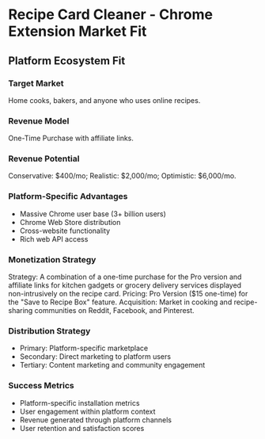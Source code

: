 # Recipe Card Cleaner - Chrome Extension Market Fit

## Platform Ecosystem Fit

### Target Market
Home cooks, bakers, and anyone who uses online recipes.

### Revenue Model
One-Time Purchase with affiliate links.

### Revenue Potential
Conservative: $400/mo; Realistic: $2,000/mo; Optimistic: $6,000/mo.

### Platform-Specific Advantages
- Massive Chrome user base (3+ billion users)
- Chrome Web Store distribution
- Cross-website functionality
- Rich web API access

### Monetization Strategy
Strategy: A combination of a one-time purchase for the Pro version and affiliate links for kitchen gadgets or grocery delivery services displayed non-intrusively on the recipe card. Pricing: Pro Version ($15 one-time) for the "Save to Recipe Box" feature. Acquisition: Market in cooking and recipe-sharing communities on Reddit, Facebook, and Pinterest.

### Distribution Strategy
- Primary: Platform-specific marketplace
- Secondary: Direct marketing to platform users
- Tertiary: Content marketing and community engagement

### Success Metrics
- Platform-specific installation metrics
- User engagement within platform context
- Revenue generated through platform channels
- User retention and satisfaction scores
